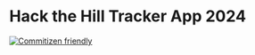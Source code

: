 # Hack the Hill Tracker App 2024

[![Commitizen friendly](https://img.shields.io/badge/commitizen-friendly-brightgreen.svg)](http://commitizen.github.io/cz-cli/)
